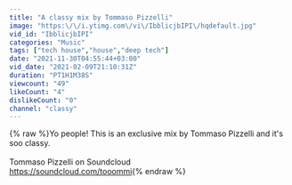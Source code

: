 ```yaml
---
title: "A classy mix by Tommaso Pizzelli"
image: "https:\/\/i.ytimg.com\/vi\/IbblicjbIPI\/hqdefault.jpg"
vid_id: "IbblicjbIPI"
categories: "Music"
tags: ["tech house","house","deep tech"]
date: "2021-11-30T04:55:44+03:00"
vid_date: "2021-02-09T21:10:31Z"
duration: "PT1H1M38S"
viewcount: "49"
likeCount: "4"
dislikeCount: "0"
channel: "classy"
---
```

{% raw %}Yo people! This is an exclusive mix by Tommaso Pizzelli and it's soo classy.<br /><br />Tommaso Pizzelli on Soundcloud<br /><a rel="nofollow" target="blank" href="https://soundcloud.com/tooommi">https://soundcloud.com/tooommi</a>{% endraw %}

